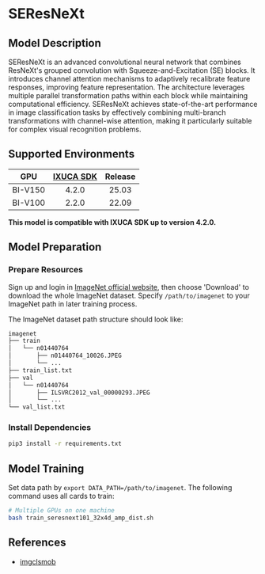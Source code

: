# SEResNeXt

## Model Description

SEResNeXt is an advanced convolutional neural network that combines ResNeXt's grouped convolution with
Squeeze-and-Excitation (SE) blocks. It introduces channel attention mechanisms to adaptively recalibrate feature
responses, improving feature representation. The architecture leverages multiple parallel transformation paths within
each block while maintaining computational efficiency. SEResNeXt achieves state-of-the-art performance in image
classification tasks by effectively combining multi-branch transformations with channel-wise attention, making it
particularly suitable for complex visual recognition problems.

## Supported Environments

| GPU    | [IXUCA SDK](https://gitee.com/deep-spark/deepspark#%E5%A4%A9%E6%95%B0%E6%99%BA%E7%AE%97%E8%BD%AF%E4%BB%B6%E6%A0%88-ixuca) | Release |
| :----: | :----: | :----: |
| BI-V150 | 4.2.0     |  25.03  |
| BI-V100 | 2.2.0     |  22.09  |

**This model is compatible with IXUCA SDK up to version 4.2.0.**

## Model Preparation

### Prepare Resources

Sign up and login in [ImageNet official website](https://www.image-net.org/index.php), then choose 'Download' to
download the whole ImageNet dataset. Specify `/path/to/imagenet` to your ImageNet path in later training process.

The ImageNet dataset path structure should look like:

```bash
imagenet
├── train
│   └── n01440764
│       ├── n01440764_10026.JPEG
│       └── ...
├── train_list.txt
├── val
│   └── n01440764
│       ├── ILSVRC2012_val_00000293.JPEG
│       └── ...
└── val_list.txt
```

### Install Dependencies

```bash
pip3 install -r requirements.txt
```

## Model Training

Set data path by `export DATA_PATH=/path/to/imagenet`. The following command uses all cards to train:

```bash
# Multiple GPUs on one machine
bash train_seresnext101_32x4d_amp_dist.sh
```

## References

- [imgclsmob](https://github.com/osmr/imgclsmob/blob/f2993d3ce73a2f7ddba05da3891defb08547d504/pytorch/pytorchcv/models/seresnext.py#L214)
